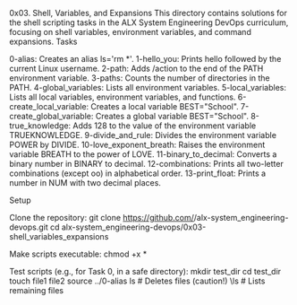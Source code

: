 0x03. Shell, Variables, and Expansions
This directory contains solutions for the shell scripting tasks in the ALX System Engineering DevOps curriculum, focusing on shell variables, environment variables, and command expansions.
Tasks

0-alias: Creates an alias ls='rm *'.
1-hello_you: Prints hello followed by the current Linux username.
2-path: Adds /action to the end of the PATH environment variable.
3-paths: Counts the number of directories in the PATH.
4-global_variables: Lists all environment variables.
5-local_variables: Lists all local variables, environment variables, and functions.
6-create_local_variable: Creates a local variable BEST="School".
7-create_global_variable: Creates a global variable BEST="School".
8-true_knowledge: Adds 128 to the value of the environment variable TRUEKNOWLEDGE.
9-divide_and_rule: Divides the environment variable POWER by DIVIDE.
10-love_exponent_breath: Raises the environment variable BREATH to the power of LOVE.
11-binary_to_decimal: Converts a binary number in BINARY to decimal.
12-combinations: Prints all two-letter combinations (except oo) in alphabetical order.
13-print_float: Prints a number in NUM with two decimal places.

Setup

Clone the repository:
git clone https://github.com/<your-username>/alx-system_engineering-devops.git
cd alx-system_engineering-devops/0x03-shell_variables_expansions


Make scripts executable:
chmod +x *


Test scripts (e.g., for Task 0, in a safe directory):
mkdir test_dir
cd test_dir
touch file1 file2
source ../0-alias
ls  # Deletes files (caution!)
\ls  # Lists remaining files


